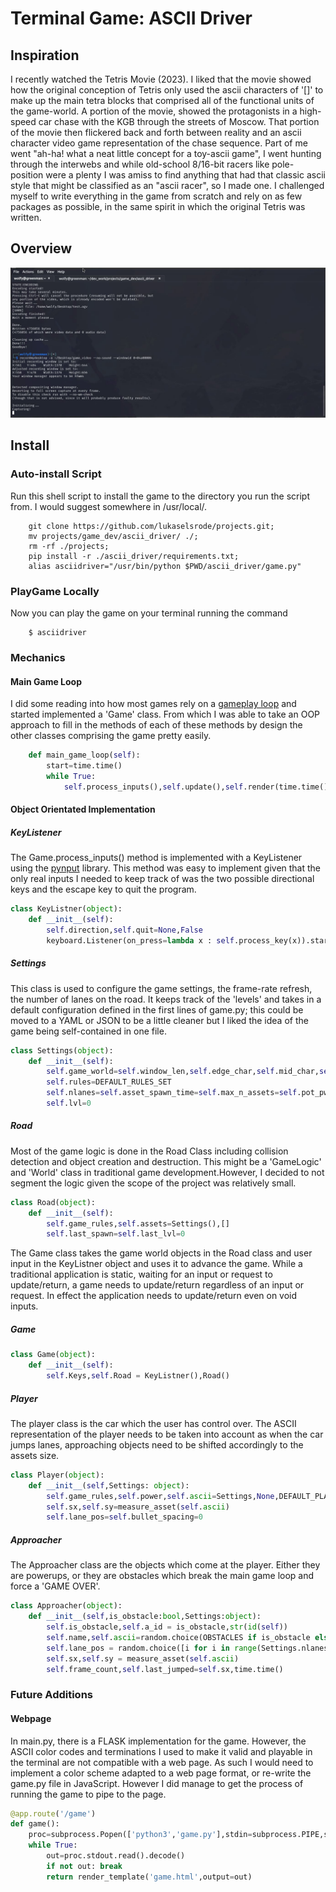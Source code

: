 # Terminal Game: ASCII Driver

## Inspiration
I recently watched the Tetris Movie (2023). I liked that the movie showed how the original conception of Tetris 
only used the ascii characters of '[]' to make up the main tetra blocks that comprised all of the functional units of the game-world. A portion of the movie, showed the protagonists 
in a high-speed car chase with the KGB through the streets of Moscow. That portion of the movie then flickered back and forth between reality 
and an ascii character video game representation of the chase sequence. Part of me went "ah-ha! what a neat little concept for a toy-ascii game", I went hunting through the interwebs and while 
old-school 8/16-bit racers  like pole-position were a plenty I was amiss to find anything that had that classic ascii style that might be classified as an "ascii racer", so I made one. I challenged myself 
to write everything in the game from scratch and rely on as few packages as possible, in the same spirit in which the original Tetris was written.

## Overview
![](https://github.com/lukaselsrode/projects/blob/main/game_dev/ascii_driver/misc/game_video.gif)

## Install
### Auto-install Script
Run this shell script to install the game to the directory you run the script from. I would suggest somewhere in /usr/local/. 
```shell
    git clone https://github.com/lukaselsrode/projects.git; 
    mv projects/game_dev/ascii_driver/ ./;
    rm -rf ./projects;
    pip install -r ./ascii_driver/requirements.txt;
    alias asciidriver="/usr/bin/python $PWD/ascii_driver/game.py"
```
### PlayGame Locally
Now you can play the game on your terminal running the command
```shell
    $ asciidriver
```
### Mechanics
#### Main Game Loop
I did some reading into how most games rely on a [gameplay loop](https://gameprogrammingpatterns.com/game-loop.html) and started implemented a 'Game' class. 
From which I was able to take an OOP approach to fill in the methods of each of these methods by design the other classes comprising the game pretty easily.
```python
    def main_game_loop(self):
        start=time.time()
        while True:
            self.process_inputs(),self.update(),self.render(time.time(),start)
```
#### Object Orientated Implementation
##### KeyListener
The Game.process_inputs() method is implemented with a KeyListener using the [pynput](https://pypi.org/project/pynput/) library. This method was easy to implement given that the only real inputs I needed to keep track of was the two possible directional keys and the escape key to quit the program. 
```python
class KeyListner(object):
    def __init__(self):
        self.direction,self.quit=None,False
        keyboard.Listener(on_press=lambda x : self.process_key(x)).start()
```
##### Settings
This class is used to configure the game settings, the frame-rate refresh, the number of lanes on the road. It keeps track of the 'levels' and takes in a default configuration defined in the first lines of game.py; this could be moved to a YAML or JSON to be a little cleaner but I liked the idea of the game being self-contained in one file. 
```python
class Settings(object):
    def __init__(self):
        self.game_world=self.window_len,self.edge_char,self.mid_char,self.open_char,self.secs_per_lvl = DEFAULT_WINDOW_LENGTH,'_', '- ',' ',DEFAULT_TIME_PER_LVL
        self.rules=DEFAULT_RULES_SET
        self.nlanes=self.asset_spawn_time=self.max_n_assets=self.pot_pwrup=self.t_per_frame=self.asset_jump_time=None
        self.lvl=0
```
##### Road
Most of the game logic is done in the Road Class including collision detection and object creation and destruction. This might be a 'GameLogic' and 'World' class in traditional game development.However, I decided to not segment the logic given the scope of the project was relatively small. 
```python
class Road(object):
    def __init__(self):
        self.game_rules,self.assets=Settings(),[]
        self.last_spawn=self.last_lvl=0
```
The Game class takes the game world objects in the Road class and user input in the KeyListner object and uses it to advance the game. While a traditional application is static, waiting for an input or request to update/return, a game needs to update/return regardless of an input or request. In effect the application needs to update/return even on void inputs. 
##### Game
```python
class Game(object):
    def __init__(self):
        self.Keys,self.Road = KeyListner(),Road()
```
##### Player
The player class is the car which the user has control over. The ASCII representation of the player needs to be taken into account as when the car jumps lanes, approaching objects need to be shifted accordingly to the assets size. 
```python
class Player(object):
    def __init__(self,Settings: object):
        self.game_rules,self.power,self.ascii=Settings,None,DEFAULT_PLAYER_CAR                  
        self.sx,self.sy=measure_asset(self.ascii)                               
        self.lane_pos=self.bullet_spacing=0
```
##### Approacher
The Approacher class are the objects which come at the player. Either they are powerups, or they are obstacles which break the main game loop and force a 'GAME OVER'. 
```python
class Approacher(object):
    def __init__(self,is_obstacle:bool,Settings:object):
        self.is_obstacle,self.a_id = is_obstacle,str(id(self))
        self.name,self.ascii=random.choice(OBSTACLES if is_obstacle else POWERUPS)
        self.lane_pos = random.choice([i for i in range(Settings.nlanes*2)])
        self.sx,self.sy = measure_asset(self.ascii)
        self.frame_count,self.last_jumped=self.sx,time.time()
```
### Future Additions 
#### Webpage
In main.py, there is a FLASK implementation for the game. However, the ASCII color codes and terminations I used to make it valid and playable in the terminal are not compatible with a web page. 
As such I would need to implement a color scheme adapted to a web page format, or re-write the game.py file in JavaScript. However I did manage to get the process of running the game to pipe to the page. 
```python
@app.route('/game')
def game():
    proc=subprocess.Popen(['python3','game.py'],stdin=subprocess.PIPE,stdout=subprocess.PIPE)
    while True:
        out=proc.stdout.read().decode()
        if not out: break
        return render_template('game.html',output=out)
```